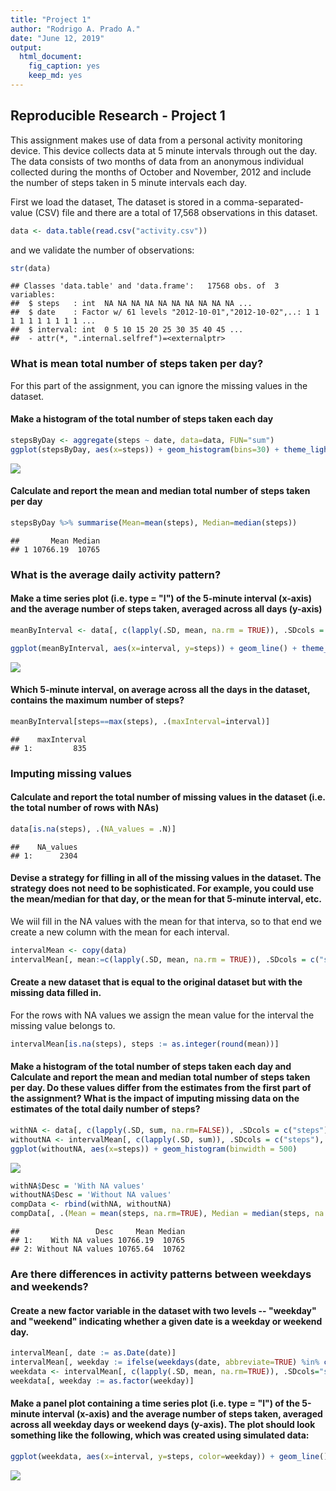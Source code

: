 ```yaml
---
title: "Project 1"
author: "Rodrigo A. Prado A."
date: "June 12, 2019"
output: 
  html_document: 
    fig_caption: yes
    keep_md: yes
---
```




## Reproducible Research - Project 1

This assignment makes use of data from a personal activity monitoring device. This device collects data at 5 minute intervals through out the day. The data consists of two months of data from an anonymous individual collected during the months of October and November, 2012 and include the number of steps taken in 5 minute intervals each day.

First we load the dataset, The dataset is stored in a comma-separated-value (CSV) file and there are a total of 17,568 observations in this dataset.


```r
data <- data.table(read.csv("activity.csv"))
```

and we validate the number of observations:


```r
str(data)
```

```
## Classes 'data.table' and 'data.frame':	17568 obs. of  3 variables:
##  $ steps   : int  NA NA NA NA NA NA NA NA NA NA ...
##  $ date    : Factor w/ 61 levels "2012-10-01","2012-10-02",..: 1 1 1 1 1 1 1 1 1 1 ...
##  $ interval: int  0 5 10 15 20 25 30 35 40 45 ...
##  - attr(*, ".internal.selfref")=<externalptr>
```

### What is mean total number of steps taken per day?

For this part of the assignment, you can ignore the missing values in the dataset.

#### Make a histogram of the total number of steps taken each day



```r
stepsByDay <- aggregate(steps ~ date, data=data, FUN="sum")
ggplot(stepsByDay, aes(x=steps)) + geom_histogram(bins=30) + theme_light()
```

![](figure/histogram-1.png)<!-- -->

#### Calculate and report the mean and median total number of steps taken per day


```r
stepsByDay %>% summarise(Mean=mean(steps), Median=median(steps))
```

```
##       Mean Median
## 1 10766.19  10765
```

### What is the average daily activity pattern?

#### Make a time series plot (i.e. type = "l") of the 5-minute interval (x-axis) and the average number of steps taken, averaged across all days (y-axis)


```r
meanByInterval <- data[, c(lapply(.SD, mean, na.rm = TRUE)), .SDcols = c("steps"), by = .(interval)] 

ggplot(meanByInterval, aes(x=interval, y=steps)) + geom_line() + theme_light() + labs(title="Avg. Number of Steps", x = "Interval", y="Avg. Steps per interval")
```

![](figure/mean_steps_by_interval-1.png)<!-- -->

#### Which 5-minute interval, on average across all the days in the dataset, contains the maximum number of steps?


```r
meanByInterval[steps==max(steps), .(maxInterval=interval)]
```

```
##    maxInterval
## 1:         835
```

### Imputing missing values


#### Calculate and report the total number of missing values in the dataset (i.e. the total number of rows with NAs)


```r
data[is.na(steps), .(NA_values = .N)]
```

```
##    NA_values
## 1:      2304
```

#### Devise a strategy for filling in all of the missing values in the dataset. The strategy does not need to be sophisticated. For example, you could use the mean/median for that day, or the mean for that 5-minute interval, etc.

We wiil fill in the NA values with the mean for that interva, so to that end we create a new column with the mean for each interval.


```r
intervalMean <- copy(data)
intervalMean[, mean:=c(lapply(.SD, mean, na.rm = TRUE)), .SDcols = c("steps"), by = .(interval)] 
```


#### Create a new dataset that is equal to the original dataset but with the missing data filled in.


For the rows with NA values we assign the mean value for the interval the missing value belongs to.



```r
intervalMean[is.na(steps), steps := as.integer(round(mean))]  
```

#### Make a histogram of the total number of steps taken each day and Calculate and report the mean and median total number of steps taken per day. Do these values differ from the estimates from the first part of the assignment? What is the impact of imputing missing data on the estimates of the total daily number of steps?


```r
withNA <- data[, c(lapply(.SD, sum, na.rm=FALSE)), .SDcols = c("steps"), by =.(date)]
withoutNA <- intervalMean[, c(lapply(.SD, sum)), .SDcols = c("steps"), by =.(date)]
ggplot(withoutNA, aes(x=steps)) + geom_histogram(binwidth = 500)
```

![](figure/comparative_histogram-1.png)<!-- -->

```r
withNA$Desc = 'With NA values'
withoutNA$Desc = 'Without NA values'
compData <- rbind(withNA, withoutNA)
compData[, .(Mean = mean(steps, na.rm=TRUE), Median = median(steps, na.rm=TRUE)), by =.(Desc)]
```

```
##                 Desc     Mean Median
## 1:    With NA values 10766.19  10765
## 2: Without NA values 10765.64  10762
```

### Are there differences in activity patterns between weekdays and weekends?

#### Create a new factor variable in the dataset with two levels -- "weekday" and "weekend" indicating whether a given date is a weekday or weekend day.


```r
intervalMean[, date := as.Date(date)]
intervalMean[, weekday := ifelse(weekdays(date, abbreviate=TRUE) %in% c('Sat', 'Sun'), 'Weekend', 'Weekday')]
weekdata <- intervalMean[, c(lapply(.SD, mean, na.rm=TRUE)), .SDcols="steps", by = .(interval, weekday)]
weekdata[, weekday := as.factor(weekday)]
```

#### Make a panel plot containing a time series plot (i.e. type = "l") of the 5-minute interval (x-axis) and the average number of steps taken, averaged across all weekday days or weekend days (y-axis). The plot should look something like the following, which was created using simulated data:


```r
ggplot(weekdata, aes(x=interval, y=steps, color=weekday)) + geom_line() + facet_grid(rows=vars(weekday)) + labs(title="Avg. Daily Steps by Day Type")
```

![](figure/weekday_plot-1.png)<!-- -->
